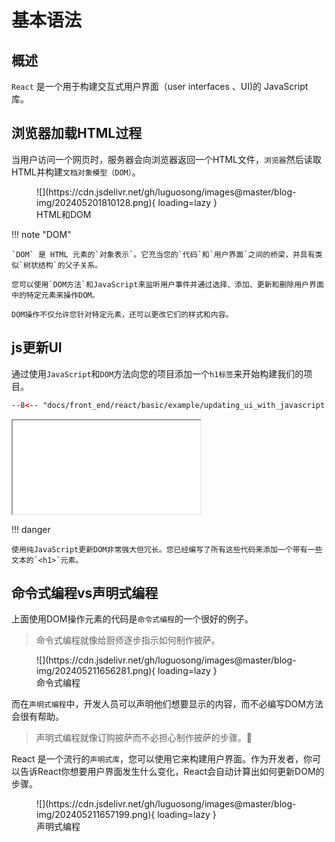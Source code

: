 # 基本语法

## 概述

`React` 是一个用于构建交互式用户界面（user interfaces 、UI)的 JavaScript 库。

## 浏览器加载HTML过程

当用户访问一个网页时，服务器会向浏览器返回一个HTML文件，`浏览器`然后读取HTML并构建`文档对象模型（DOM）`。

<figure markdown="span">
  ![](https://cdn.jsdelivr.net/gh/luguosong/images@master/blog-img/202405201810128.png){ loading=lazy }
  <figcaption>HTML和DOM</figcaption>
</figure>

!!! note "DOM"

    `DOM` 是 HTML 元素的`对象表示`。它充当您的`代码`和`用户界面`之间的桥梁，并具有类似`树状结构`的父子关系。

    您可以使用`DOM方法`和JavaScript来监听用户事件并通过选择、添加、更新和删除用户界面中的特定元素来操作DOM。

    DOM操作不仅允许您针对特定元素，还可以更改它们的样式和内容。

## js更新UI

通过使用`JavaScript`和`DOM`方法向您的项目添加一个`h1标签`来开始构建我们的项目。

``` html
--8<-- "docs/front_end/react/basic/example/updating_ui_with_javascript.html"
```

<iframe loading="lazy" src="example/updating_ui_with_javascript.html"></iframe>

!!! danger

    使用纯JavaScript更新DOM非常强大但冗长。您已经编写了所有这些代码来添加一个带有一些文本的`<h1>`元素。

## 命令式编程vs声明式编程

上面使用DOM操作元素的代码是`命令式编程`的一个很好的例子。

> 命令式编程就像给厨师逐步指示如何制作披萨。

<figure markdown="span">
  ![](https://cdn.jsdelivr.net/gh/luguosong/images@master/blog-img/202405211656281.png){ loading=lazy }
  <figcaption>命令式编程</figcaption>
</figure>

而在`声明式编程`中，开发人员可以声明他们想要显示的内容，而不必编写DOM方法会很有帮助。

> 声明式编程就像订购披萨而不必担心制作披萨的步骤。🍕

React 是一个流行的`声明式库`，您可以使用它来构建用户界面。作为开发者，你可以告诉React你想要用户界面发生什么变化，React会自动计算出如何更新DOM的步骤。

<figure markdown="span">
  ![](https://cdn.jsdelivr.net/gh/luguosong/images@master/blog-img/202405211657199.png){ loading=lazy }
  <figcaption>声明式编程</figcaption>
</figure>
